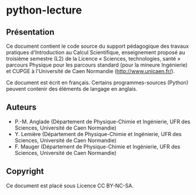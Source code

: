 # python-lecture

## Présentation

Ce document contient le code source du support pédagogique des travaux
pratiques d'Introduction au  Calcul Scientifique, enseignement proposé
au troisième  semestre (L2) de la  Licence « Sciences, technologies,  santé »
parcours  Physique  pour  les   parcours  standard  (pour  la  mineure
Ingénierie)  et  CUPGE  à  l'Université  de  Caen
Normandie (http://www.unicaen.fr/).

Ce  document  est  écrit   en  français.  Certains  programmes-sources
(Python) peuvent contenir des éléments de langage en anglais.

## Auteurs

- P.-M. Anglade (Département de Physique-Chimie et Ingénierie, UFR des Sciences, Université  de  Caen
Normandie)
- Y. Lemière (Département de Physique-Chimie et Ingénierie, UFR des Sciences, Université  de  Caen
Normandie)
- F. Mauger (Département de Physique-Chimie et Ingénierie, UFR des Sciences, Université  de  Caen
Normandie)

## Copyright

Ce document est placé sous Licence CC BY-NC-SA.
